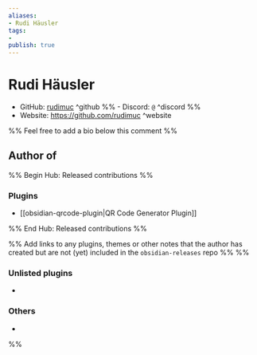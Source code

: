 ```yaml
---
aliases:
- Rudi Häusler
tags: 
- 
publish: true
---
```


# Rudi Häusler

- GitHub: [rudimuc](https://github.com/rudimuc/) ^github
%% - Discord: `@` ^discord %%
- Website: <https://github.com/rudimuc> ^website
<!-- - [[Publish sites|Publish site]]: ^publish -->

%% Feel free to add a bio below this comment %%


## Author of

%% Begin Hub: Released contributions %%
### Plugins
- [[obsidian-qrcode-plugin|QR Code Generator Plugin]]

%% End Hub: Released contributions %%

%% Add links to any plugins, themes or other notes that the author has created but are not (yet) included in the `obsidian-releases` repo %%
%%
### Unlisted plugins

- 

### Others

- 
%%

<!--
## Sponsor this author

- [[GitHub sponsors]]: [Sponsor @rudimuc on GitHub Sponsors](https://github.com/sponsors/rudimuc) ^github-sponsor
- [[Buy me a coffee]]: ^buy-me-a-coffee
- [[PayPal]]: ^paypal
- [[Patreon]]: ^patreon

-->

<!--
## Follow this author

- [[YouTube Channels|On YouTube]]: ^youtube
- Twitter: ^twitter
- ...
-->